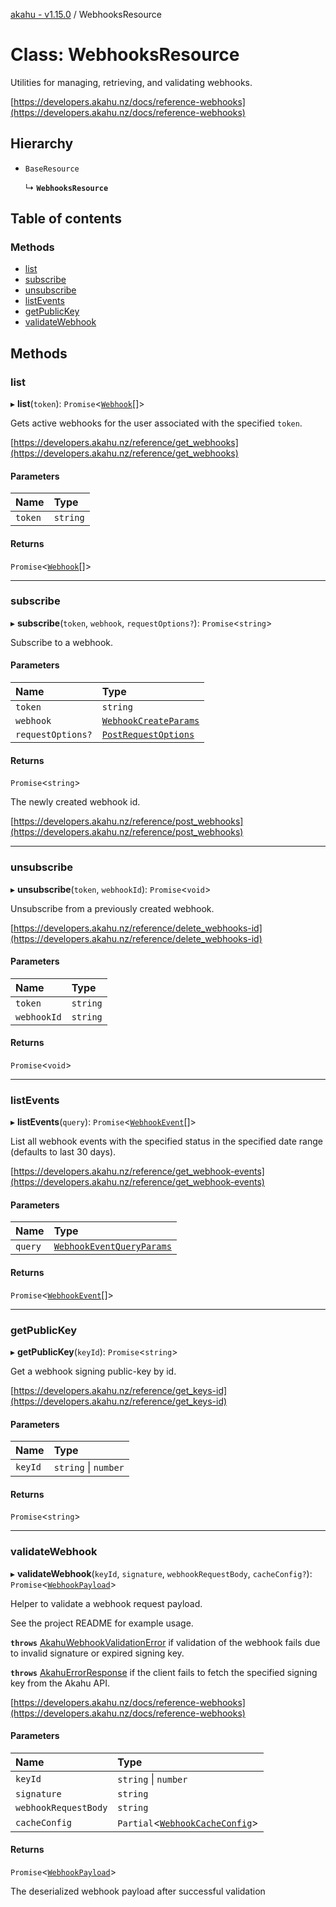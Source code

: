 [akahu - v1.15.0](../README.md) / WebhooksResource

# Class: WebhooksResource

Utilities for managing, retrieving, and validating webhooks.

[https://developers.akahu.nz/docs/reference-webhooks](https://developers.akahu.nz/docs/reference-webhooks)

## Hierarchy

- `BaseResource`

  ↳ **`WebhooksResource`**

## Table of contents

### Methods

- [list](WebhooksResource.md#list)
- [subscribe](WebhooksResource.md#subscribe)
- [unsubscribe](WebhooksResource.md#unsubscribe)
- [listEvents](WebhooksResource.md#listevents)
- [getPublicKey](WebhooksResource.md#getpublickey)
- [validateWebhook](WebhooksResource.md#validatewebhook)

## Methods

### list

▸ **list**(`token`): `Promise`<[`Webhook`](../README.md#webhook)[]\>

Gets active webhooks for the user associated with the specified `token`.

[https://developers.akahu.nz/reference/get_webhooks](https://developers.akahu.nz/reference/get_webhooks)

#### Parameters

| Name | Type |
| :------ | :------ |
| `token` | `string` |

#### Returns

`Promise`<[`Webhook`](../README.md#webhook)[]\>

___

### subscribe

▸ **subscribe**(`token`, `webhook`, `requestOptions?`): `Promise`<`string`\>

Subscribe to a webhook.

#### Parameters

| Name | Type |
| :------ | :------ |
| `token` | `string` |
| `webhook` | [`WebhookCreateParams`](../README.md#webhookcreateparams) |
| `requestOptions?` | [`PostRequestOptions`](../README.md#postrequestoptions) |

#### Returns

`Promise`<`string`\>

The newly created webhook id.

[https://developers.akahu.nz/reference/post_webhooks](https://developers.akahu.nz/reference/post_webhooks)

___

### unsubscribe

▸ **unsubscribe**(`token`, `webhookId`): `Promise`<`void`\>

Unsubscribe from a previously created webhook.

[https://developers.akahu.nz/reference/delete_webhooks-id](https://developers.akahu.nz/reference/delete_webhooks-id)

#### Parameters

| Name | Type |
| :------ | :------ |
| `token` | `string` |
| `webhookId` | `string` |

#### Returns

`Promise`<`void`\>

___

### listEvents

▸ **listEvents**(`query`): `Promise`<[`WebhookEvent`](../README.md#webhookevent)[]\>

List all webhook events with the specified status in the specified date
range (defaults to last 30 days).

[https://developers.akahu.nz/reference/get_webhook-events](https://developers.akahu.nz/reference/get_webhook-events)

#### Parameters

| Name | Type |
| :------ | :------ |
| `query` | [`WebhookEventQueryParams`](../README.md#webhookeventqueryparams) |

#### Returns

`Promise`<[`WebhookEvent`](../README.md#webhookevent)[]\>

___

### getPublicKey

▸ **getPublicKey**(`keyId`): `Promise`<`string`\>

Get a webhook signing public-key by id.

[https://developers.akahu.nz/reference/get_keys-id](https://developers.akahu.nz/reference/get_keys-id)

#### Parameters

| Name | Type |
| :------ | :------ |
| `keyId` | `string` \| `number` |

#### Returns

`Promise`<`string`\>

___

### validateWebhook

▸ **validateWebhook**(`keyId`, `signature`, `webhookRequestBody`, `cacheConfig?`): `Promise`<[`WebhookPayload`](../README.md#webhookpayload)\>

Helper to validate a webhook request payload.

See the project README for example usage.

**`throws`** [AkahuWebhookValidationError](AkahuWebhookValidationError.md)
if validation of the webhook fails due to invalid signature or expired signing key.

**`throws`** [AkahuErrorResponse](AkahuErrorResponse.md)
if the client fails to fetch the specified signing key from the Akahu API.

[https://developers.akahu.nz/docs/reference-webhooks](https://developers.akahu.nz/docs/reference-webhooks)

#### Parameters

| Name | Type |
| :------ | :------ |
| `keyId` | `string` \| `number` |
| `signature` | `string` |
| `webhookRequestBody` | `string` |
| `cacheConfig` | `Partial`<[`WebhookCacheConfig`](../README.md#webhookcacheconfig)\> |

#### Returns

`Promise`<[`WebhookPayload`](../README.md#webhookpayload)\>

The deserialized webhook payload after successful validation
